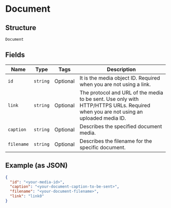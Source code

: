 
# Document

## Structure

`Document`

## Fields

| Name | Type | Tags | Description |
|  --- | --- | --- | --- |
| `id` | `string` | Optional | It is the media object ID. Required when you are not using a link. |
| `link` | `string` | Optional | The protocol and URL of the media to be sent. Use only with HTTP/HTTPS URLs. Required when you are not using an uploaded media ID. |
| `caption` | `string` | Optional | Describes the specified document media. |
| `filename` | `string` | Optional | Describes the filename for the specific document. |

## Example (as JSON)

```json
{
  "id": "<your-media-id>",
  "caption": "<your-document-caption-to-be-sent>",
  "filename": "<your-document-filename>",
  "link": "link0"
}
```

